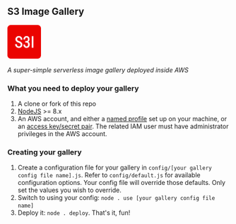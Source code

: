 ## S3 Image Gallery

![S3I](public/img/icons/apple-touch-icon-76x76.png)

_A super-simple serverless image gallery deployed inside AWS_

### What you need to deploy your gallery

1. A clone or fork of this repo
2. [NodeJS](https://nodejs.org/) >= 8.x
3. An AWS account, and either a [named profile](https://docs.aws.amazon.com/cli/latest/userguide/cli-multiple-profiles.html) set up on your machine, or an [access key/secret pair](https://docs.aws.amazon.com/general/latest/gr/aws-sec-cred-types.html#access-keys-and-secret-access-keys). The related IAM user must have administrator privileges in the AWS account.

### Creating your gallery

1. Create a configuration file for your gallery in `config/[your gallery config file name].js`. Refer to `config/default.js` for available configuration options. Your config file will override those defaults. Only set the values you wish to override.
2. Switch to using your config: `node . use [your gallery config file name]`
3. Deploy it: `node . deploy`. That's it, fun!
